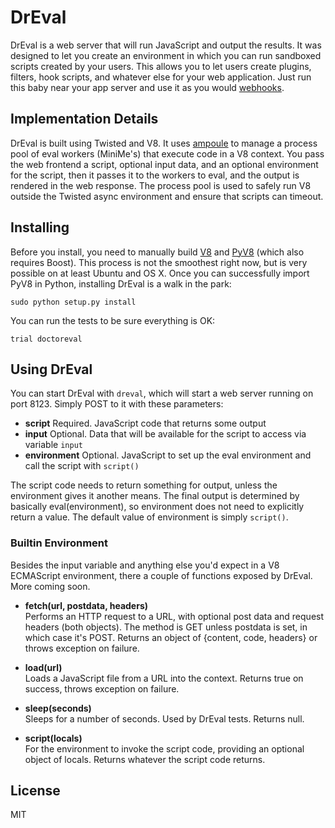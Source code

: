 DrEval
======

DrEval is a web server that will run JavaScript and output the results. It was designed to let you create an environment in which you can run sandboxed scripts created by your users. This allows you to let users create plugins, filters, hook scripts, and whatever else for your web application. Just run this baby near your app server and use it as you would [webhooks](http://webhooks.org).

Implementation Details
----------------------
DrEval is built using Twisted and V8. It uses [ampoule](https://launchpad.net/ampoule) to manage a process pool of eval workers (MiniMe's) that execute code in a V8 context. You pass the web frontend a script, optional input data, and an optional environment for the script, then it passes it to the workers to eval, and the output is rendered in the web response. The process pool is used to safely run V8 outside the Twisted async environment and ensure that scripts can timeout.

Installing
----------
Before you install, you need to manually build [V8](http://code.google.com/apis/v8/build.html) and [PyV8](http://code.google.com/p/pyv8/wiki/HowToBuild) (which also requires Boost). This process is not the smoothest right now, but is very possible on at least Ubuntu and OS X. Once you can successfully import PyV8 in Python, installing DrEval is a walk in the park:

`sudo python setup.py install`

You can run the tests to be sure everything is OK:

`trial doctoreval`

Using DrEval
------------
You can start DrEval with `dreval`, which will start a web server running on port 8123. Simply POST to it with these parameters:

- **script** Required. JavaScript code that returns some output
- **input** Optional. Data that will be available for the script to access via variable `input`
- **environment** Optional. JavaScript to set up the eval environment and call the script with `script()`

The script code needs to return something for output, unless the environment gives it another means. The final output is determined by basically eval(environment), so environment does not need to explicitly return a value. The default value of environment is simply `script()`. 

### Builtin Environment
Besides the input variable and anything else you'd expect in a V8 ECMAScript environment, there a couple of functions exposed by DrEval. More coming soon.

- **fetch(url, postdata, headers)**   
  Performs an HTTP request to a URL, with optional post data and request headers (both objects). The method is GET unless postdata is set, in which case it's POST. Returns an object of {content, code, headers} or throws exception on failure.

- **load(url)**   
  Loads a JavaScript file from a URL into the context. Returns true on success, throws exception on failure.

- **sleep(seconds)**   
  Sleeps for a number of seconds. Used by DrEval tests. Returns null.

- **script(locals)**   
  For the environment to invoke the script code, providing an optional object of locals. Returns whatever the script code returns.

License
-------
MIT